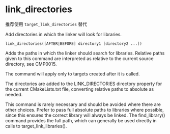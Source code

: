 # link_directories

推荐使用 `target_link_directories` 替代

Add directories in which the linker will look for libraries.

```
link_directories([AFTER|BEFORE] directory1 [directory2 ...])
```

Adds the paths in which the linker should search for libraries. Relative paths given to this command are interpreted as relative to the current source directory, see CMP0015.

The command will apply only to targets created after it is called.

The directories are added to the LINK_DIRECTORIES directory property for the current CMakeLists.txt file, converting relative paths to absolute as needed.

This command is rarely necessary and should be avoided where there are other choices. Prefer to pass full absolute paths to libraries where possible, since this ensures the correct library will always be linked. The find_library() command provides the full path, which can generally be used directly in calls to target_link_libraries(). 

